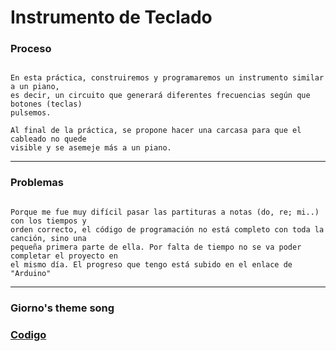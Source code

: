 # Instrumento de Teclado

### Proceso

```

En esta práctica, construiremos y programaremos un instrumento similar a un piano,
es decir, un circuito que generará diferentes frecuencias según que botones (teclas)
pulsemos.

Al final de la práctica, se propone hacer una carcasa para que el cableado no quede
visible y se asemeje más a un piano.

```

---

### Problemas

```

Porque me fue muy difícil pasar las partituras a notas (do, re; mi..) con los tiempos y
orden correcto, el código de programación no está completo con toda la canción, sino una
pequeña primera parte de ella. Por falta de tiempo no se va poder completar el proyecto en
el mismo día. El progreso que tengo está subido en el enlace de "Arduino"

```

---

### Giorno's theme song

### [Codigo](https://github.com/Samael696/arduino/blob/main/codigo%20giornos%20themesong.MD)
